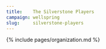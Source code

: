 ```yaml
---
title:    The Silverstone Players
campaign: wellspring
slug:     silverstone-players
---
```


{% include pages/organization.md %}
